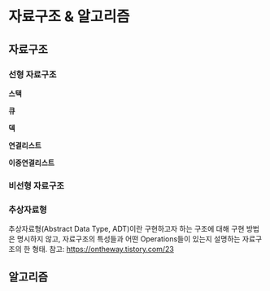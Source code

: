 # 자료구조 & 알고리즘

## 자료구조

### 선형 자료구조

**스택**

**큐**

**덱**

**연결리스트**

**이중연결리스트**

### 비선형 자료구조

### 추상자료형

추상자료형(Abstract Data Type, ADT)이란 구현하고자 하는 구조에 대해 구현 방법은 명시하지 않고, 자료구조의 특성들과 어떤 Operations들이 있는지 설명하는 자료구조의 한 형태.
참고: https://ontheway.tistory.com/23

## 알고리즘
